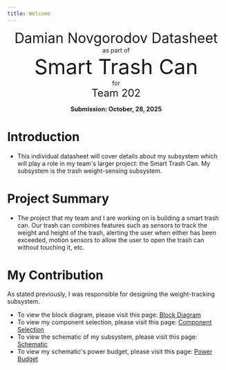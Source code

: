 ```yaml
---
title: Welcome
---
```



<center>
<font size= "6">Damian Novgorodov Datasheet</font><br>
as part of<br>
<font size= "8"> Smart Trash Can</font><br>
for<br>
<font size= "5"> Team 202 </font><br>

**Submission: October, 28, 2025**
</center>

# Introduction

- This individual datasheet will cover details about my subsystem which will play a role in my team's larger project: the Smart Trash Can. My subsystem is the trash weight-sensing subsystem.

# Project Summary

- The project that my team and I are working on is building a smart trash can. Our trash can combines features such as sensors to track the weight and height of the trash, alerting the user when either has been exceeded, motion sensors to allow the user to open the trash can without touching it, etc.

# My Contribution

As stated previously, I was responsible for designing the weight-tracking subsystem.

- To view the block diagram, please visit this page: [Block Diagram](01-Block-Diagram/Block-Diagram.md)
- To view my component selection, please visit this page: [Component Selection](02-Component-Selection/Component-Selection.md)
- To view the schematic of my subsystem, please visit this page: [Schematic](04-Schematic/schematic.md)
- To view my schematic's power budget, please visit this page: [Power Budget](05-Power-Budget/Power-Budget.md)
